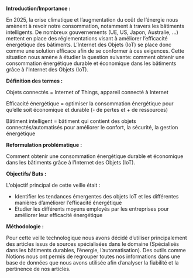 **Introduction/Importance :**

En 2025, la crise climatique et l’augmentation du coût de l’énergie nous amènent à revoir
notre consommation, notamment à travers les bâtiments intelligents. De nombreux
gouvernements (UE, US, Japon, Australie, …) mettent en place des réglementations visant
à améliorer l’efficacité énergétique des bâtiments. L’Internet des Objets (IoT) se place donc
comme une solution efficace afin de se conformer à ces exigences. Cette situation nous
amène à étudier la question suivante: comment obtenir une consommation énergétique
durable et économique dans les bâtiments grâce à l’Internet des Objets (IoT).

**Définition des termes :** 

Objets connectés = Internet of Things, appareil connecté à Internet

Efficacité énergétique = optimiser la consommation énergétique pour qu’elle soit économique et durable (- de pertes et + de ressources)

Bâtiment intelligent = bâtiment qui contient des objets connectés/automatisés pour améliorer le confort, la sécurité, la gestion énergétique

**Reformulation problématique :** 

Comment obtenir une consommation énergétique durable et économique dans les bâtiments grâce à l’Internet des Objets (IoT).

**Objectifs/ Buts :**

L’objectif principal de cette veille était :  
- Identifier les tendances émergentes des objets IoT et les différentes manières
d’améliorer l’efficacité énergétique
- Etudier les différents moyens employés par les entreprises pour améliorer
leur efficacité énergétique

**Méthodologie :** 

Pour cette veille technologique nous avons décidé d’utiliser principalement des
articles issus de sources spécialisées dans le domaine (Spécialisés dans les
bâtiments durables, l’énergie, l’automatisation).
Des outils comme Notions nous ont permis de regrouper toutes nos informations
dans une base de données que nous avons utilisée afin d’analyser la fiabilité et la
pertinence de nos articles.
